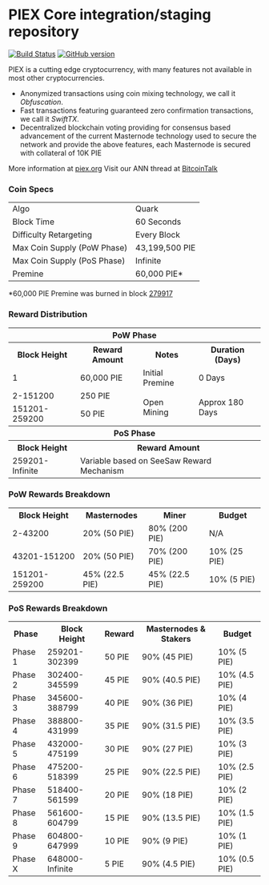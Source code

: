 PIEX Core integration/staging repository
=====================================

[![Build Status](https://travis-ci.org/PIEX-Project/PIEX.svg?branch=master)](https://travis-ci.org/PIEX-Project/PIEX) [![GitHub version](https://badge.fury.io/gh/PIEX-Project%2FPIEX.svg)](https://badge.fury.io/gh/PIEX-Project%2FPIEX)

PIEX is a cutting edge cryptocurrency, with many features not available in most other cryptocurrencies.
- Anonymized transactions using coin mixing technology, we call it _Obfuscation_.
- Fast transactions featuring guaranteed zero confirmation transactions, we call it _SwiftTX_.
- Decentralized blockchain voting providing for consensus based advancement of the current Masternode
  technology used to secure the network and provide the above features, each Masternode is secured
  with collateral of 10K PIE

More information at [piex.org](http://www.piex.org) Visit our ANN thread at [BitcoinTalk](http://www.bitcointalk.org/index.php?topic=1262920)

### Coin Specs
<table>
<tr><td>Algo</td><td>Quark</td></tr>
<tr><td>Block Time</td><td>60 Seconds</td></tr>
<tr><td>Difficulty Retargeting</td><td>Every Block</td></tr>
<tr><td>Max Coin Supply (PoW Phase)</td><td>43,199,500 PIE</td></tr>
<tr><td>Max Coin Supply (PoS Phase)</td><td>Infinite</td></tr>
<tr><td>Premine</td><td>60,000 PIE*</td></tr>
</table>

*60,000 PIE Premine was burned in block [279917](http://www.presstab.pw/phpexplorer/PIEX/block.php?blockhash=206d9cfe859798a0b0898ab00d7300be94de0f5469bb446cecb41c3e173a57e0)

### Reward Distribution

<table>
<th colspan=4>PoW Phase</th>
<tr><th>Block Height</th><th>Reward Amount</th><th>Notes</th><th>Duration (Days)</th></tr>
<tr><td>1</td><td>60,000 PIE</td><td>Initial Premine</td><td>0 Days</td></tr>
<tr><td>2-151200</td><td>250 PIE</td><td rowspan=2>Open Mining</td><td rowspan=2> Approx 180 Days</td></tr>
<tr><td>151201-259200</td><td>50 PIE</td></tr>
<tr><th colspan=4>PoS Phase</th></tr>
<tr><th>Block Height</th><th colspan=3>Reward Amount</th></tr>
<tr><td>259201-Infinite</td><td colspan=3>Variable based on SeeSaw Reward Mechanism</td></tr>
</table>

### PoW Rewards Breakdown

<table>
<th>Block Height</th><th>Masternodes</th><th>Miner</th><th>Budget</th>
<tr><td>2-43200</td><td>20% (50 PIE)</td><td>80% (200 PIE)</td><td>N/A</td></tr>
<tr><td>43201-151200</td><td>20% (50 PIE)</td><td>70% (200 PIE)</td><td>10% (25 PIE)</td></tr>
<tr><td>151201-259200</td><td>45% (22.5 PIE)</td><td>45% (22.5 PIE)</td><td>10% (5 PIE)</td></tr>
</table>

### PoS Rewards Breakdown

<table>
<th>Phase</th><th>Block Height</th><th>Reward</th><th>Masternodes & Stakers</th><th>Budget</th>
<tr><td>Phase 1</td><td>259201-302399</td><td>50 PIE</td><td>90% (45 PIE)</td><td>10% (5 PIE)</td></tr>
<tr><td>Phase 2</td><td>302400-345599</td><td>45 PIE</td><td>90% (40.5 PIE)</td><td>10% (4.5 PIE)</td></tr>
<tr><td>Phase 3</td><td>345600-388799</td><td>40 PIE</td><td>90% (36 PIE)</td><td>10% (4 PIE)</td></tr>
<tr><td>Phase 4</td><td>388800-431999</td><td>35 PIE</td><td>90% (31.5 PIE)</td><td>10% (3.5 PIE)</td></tr>
<tr><td>Phase 5</td><td>432000-475199</td><td>30 PIE</td><td>90% (27 PIE)</td><td>10% (3 PIE)</td></tr>
<tr><td>Phase 6</td><td>475200-518399</td><td>25 PIE</td><td>90% (22.5 PIE)</td><td>10% (2.5 PIE)</td></tr>
<tr><td>Phase 7</td><td>518400-561599</td><td>20 PIE</td><td>90% (18 PIE)</td><td>10% (2 PIE)</td></tr>
<tr><td>Phase 8</td><td>561600-604799</td><td>15 PIE</td><td>90% (13.5 PIE)</td><td>10% (1.5 PIE)</td></tr>
<tr><td>Phase 9</td><td>604800-647999</td><td>10 PIE</td><td>90% (9 PIE)</td><td>10% (1 PIE)</td></tr>
<tr><td>Phase X</td><td>648000-Infinite</td><td>5 PIE</td><td>90% (4.5 PIE)</td><td>10% (0.5 PIE)</td></tr>
</table>

